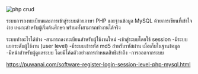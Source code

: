<img alt="php crud" src="https://puwanai.com/images-software/20220307204502_01614.png?1646660703">

ระบบการลงทะเบียนและการเข้าสู่ระบบด้วยภาษา PHP และฐานข้อมูล MySQL ด้วยการเขียนที่เข้าใจง่าย เหมาะสำหรับผู้เริ่มต้นศึกษา พร้อมทั้งสามารถทำงานได้จริง

ระบบทำอะไรได้บ้าง
-สามารถลงทะเบียนสำหรับผู้ใช้งานใหม่
-เข้าสู่ระบบโดยใช้ session
-มีระบบแยกระดับผู้ใช้งาน (user level)
-มีระบบเข้ารหัส md5 สำหรับรหัสผ่าน เมื่อเก็บในฐานข้อมูล
-มีหน้าสำหรับผู้ดูแลระบบ โดยมีโค้ดตัวอย่างการกำหนดสิทธิเข้าถึง
-การออกจากระบบ

https://puwanai.com/software-register-login-session-level-php-mysql.html

